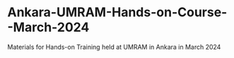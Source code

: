 # Ankara-UMRAM-Hands-on-Course--March-2024
Materials for Hands-on Training held at UMRAM in Ankara in March 2024
